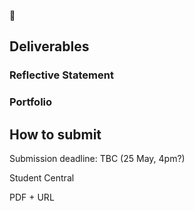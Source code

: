 :construction:

## Deliverables

### Reflective Statement


### Portfolio


## How to submit

Submission deadline: TBC (25 May, 4pm?)

Student Central

PDF + URL
